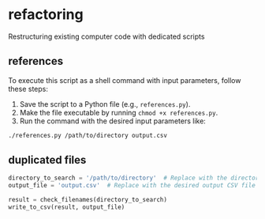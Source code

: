 # refactoring
Restructuring existing computer code with dedicated scripts


## references

To execute this script as a shell command with input parameters, follow these steps:

1. Save the script to a Python file (e.g., `references.py`).
2. Make the file executable by running `chmod +x references.py`.
3. Run the command with the desired input parameters like:

```bash
./references.py /path/to/directory output.csv
```



## duplicated files

```python
directory_to_search = '/path/to/directory'  # Replace with the directory you want to search in
output_file = 'output.csv'  # Replace with the desired output CSV file name

result = check_filenames(directory_to_search)
write_to_csv(result, output_file)
````
